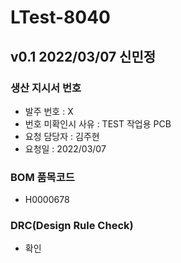 # LTest-8040

## v0.1 2022/03/07 신민정

### 생산 지시서 번호
* 발주 번호 : X
* 번호 미확인시 사유 : TEST 작업용 PCB
* 요청 담당자 : 김주현
* 요청일 : 2022/03/07

###  BOM 품목코드
* H0000678

### DRC(Design Rule Check)
* 확인
